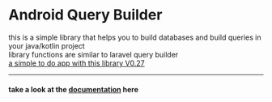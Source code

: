 # Android Query Builder
this is a simple library that helps you to build databases and build queries in your java/kotlin project \
library functions are similar to laravel query builder \
[a simple to do app with this library V0.27](https://github.com/MerajV/AndroidBuildQuery-simpleToDoApp)

---
#### take a look at the [documentation](https://github.com/MerajV/AndroidQueryBuilder/wiki) here
